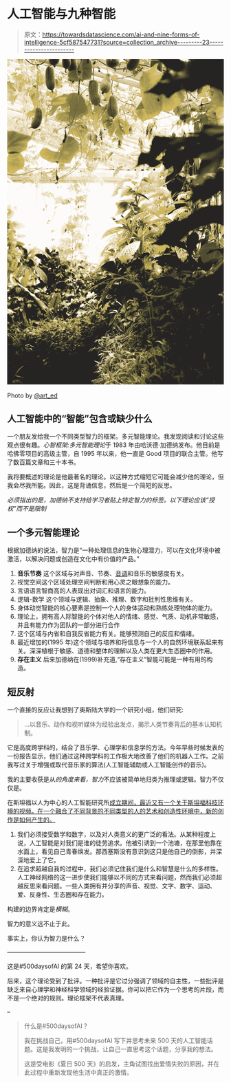 # 人工智能与九种智能

> 原文：<https://towardsdatascience.com/ai-and-nine-forms-of-intelligence-5cf587547731?source=collection_archive---------23----------------------->

![](img/0f66fe247b790932e1509e6cc4121542.png)

Photo by [@art_ed](https://unsplash.com/@art_ed)

## 人工智能中的“智能”包含或缺少什么

一个朋友发给我一个不同类型智力的框架。多元智能理论。我发现阅读和讨论这些观点很有趣。*心智框架:多元智能理论*于 1983 年由哈沃德·加德纳发布。他目前是哈佛零项目的高级主管，自 1995 年以来，他一直是 Good 项目的联合主管。他写了数百篇文章和三十本书。

我将要概述的理论是他最著名的理论。以这种方式缩短它可能会减少他的理论，但我会尽我所能。因此，这是背诵信息，然后是一个简短的反思。

*必须指出的是，加德纳不支持给学习者贴上特定智力的标签。以下理论应该“授权”而不是限制*

## 一个**多元智能理论**

根据加德纳的说法，智力是“一种处理信息的生物心理潜力，可以在文化环境中被激活，以解决问题或创造在文化中有价值的产品。”

1.  **音乐节奏**
    这个区域与对声音、节奏、[音调](https://en.wikipedia.org/wiki/Pitch_(music))和音乐的敏感度有关。
2.  视觉空间这个区域处理空间判断和用心灵之眼想象的能力。
3.  言语语言智商高的人表现出对词汇和语言的能力。
4.  逻辑-数学
    这个领域与逻辑、抽象、推理、数字和批判性思维有关。
5.  身体动觉智能的核心要素是控制一个人的身体运动和熟练处理物体的能力。
6.  理论上，拥有高人际智能的个体对他人的情绪、感觉、气质、动机非常敏感，并且有能力作为团队的一部分进行合作
7.  这个区域与内省和自我反省能力有关。能够预测自己的反应和情绪。
8.  最近增加的(1995 年)这个领域与培养和将信息与一个人的自然环境联系起来有关。深深植根于敏感、道德和整体的理解以及人类在更大生态圈中的作用。
9.  **存在主义**
    后来加德纳在(1999)补充道,“存在主义”智能可能是一种有用的构造。

## 短反射

一个直接的反应让我想到了奥斯陆大学的一个研究小组，他们研究:

> …以音乐、动作和视听媒体为经验出发点，揭示人类节奏背后的基本认知机制。

它是高度跨学科的，结合了音乐学、心理学和信息学的方法。今年早些时候发表的一份报告显示，他们通过这种跨学科的工作极大地改善了他们的机器人工作。之前我写过关于增强或取代音乐家的算法(人工智能辅助或人工智能创作的音乐)。

我的主要收获是从*的角度来看，智力*不应该被简单地归类为推理或逻辑。智力不仅仅是。

在斯坦福以人为中心的人工智能研究所[成立期间，最近又有一个关于斯坦福科技环境的视频。在一个融合了不同背景的不同类型的人的艺术和创造性环境中，新的创作是如何产生的。](https://hai.stanford.edu/)

1.  我们必须接受数学和数字，以及对人类意义的更广泛的看法。从某种程度上说，人工智能是对我们是谁的徒劳追求。他被引诱到一个池塘，在那里他靠在水面上，看见自己青春焕发。那西塞斯没有意识到这只是他自己的倒影，并深深地爱上了它。
2.  在追求超越自我的过程中，我们必须记住我们是什么和智慧是什么的多样性。人工神经网络的这一进步使我们能够以不同的方式来看问题，然而我们必须超越反思来看问题。一些人类拥有并分享的声音、视觉、文字、数字、运动、爱、反身性、生态圈和存在能力。

构建的边界肯定是*模糊*。

智力的意义远不止于此。

事实上，你认为智力是什么？

––––––––––––––––––––––––––

这是#500daysofAI 的第 24 天，希望你喜欢。

后来，这个理论受到了批评。一种批评是它过分强调了领域的自主性，一些批评是缺乏来自心理学和神经科学领域的经验证据。你可以把它作为一个思考的片段，而不是一个绝对的规则。理论框架不代表真理。

–

> 什么是#500daysofAI？
> 
> 我在挑战自己，用#500daysofAI 写下并思考未来 500 天的人工智能话题。这是我发明的一个挑战，让自己一直思考这个话题，分享我的想法。
> 
> 这是受电影《夏日 500 天》的启发，主角试图找出爱情失败的原因，并在此过程中重新发现他生活中真正的激情。